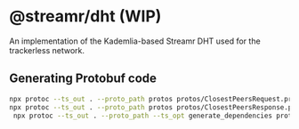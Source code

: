 # @streamr/dht (WIP)

An implementation of the Kademlia-based Streamr DHT used for the trackerless network.

## Generating Protobuf code

```bash
npx protoc --ts_out . --proto_path protos protos/ClosestPeersRequest.proto
npx protoc --ts_out . --proto_path protos protos/ClosestPeersResponse.proto
 npx protoc --ts_out . --proto_path --ts_opt generate_dependencies protos protos/RouteMessage.proto
```